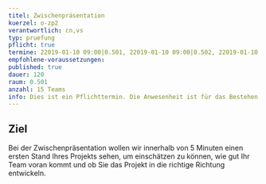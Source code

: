 ```yaml
---
titel: Zwischenpräsentation
kuerzel: o-zp2
verantwortlich: cn,vs
typ: pruefung
pflicht: true
termine: 22019-01-10 09:00|0.501, 22019-01-10 09:00|0.502, 22019-01-10 12:00|0.501, 22019-01-10 12:00|0.502, 22019-01-10 15:00|0.501, 22019-01-10 15:00|0.502
empfohlene-voraussetzungen: 
published: true
dauer: 120
raum: 0.501
anzahl: 15 Teams
info: Dies ist ein Pflichttermin. Die Anwesenheit ist für das Bestehen des Moduls erforderlich. Weitere Infos folgen.
---
```


## Ziel 
Bei der Zwischenpräsentation wollen wir innerhalb von 5 Minuten einen ersten Stand Ihres Projekts sehen, um einschätzen zu können, wie gut Ihr Team voran kommt und ob Sie das Projekt in die richtige Richtung entwickeln.
